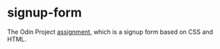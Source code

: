 # signup-form
The Odin Project [assignment](https://www.theodinproject.com/lessons/node-path-intermediate-html-and-css-sign-up-form), which is a signup form based on CSS and HTML.
